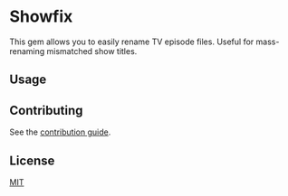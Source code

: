 # Showfix

This gem allows you to easily rename TV episode files. Useful for mass-renaming mismatched show titles.


## Usage


## Contributing

See the [contribution guide](https://github.com/webdestroya/showfix/blob/master/CONTRIBUTING.md).


## License

[MIT](http://opensource.org/licenses/MIT)